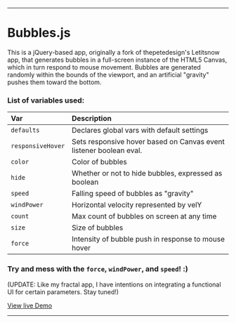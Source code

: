 ___
# Bubbles.js
This is a jQuery-based app, originally a fork of thepetedesign's Letitsnow app, that generates bubbles in a full-screen instance of the HTML5 Canvas, which in turn respond to mouse movement.
Bubbles are generated randomly within the bounds of the viewport, and an artificial "gravity" pushes them toward the bottom.

### List of variables used:

| Var             | Description     |
| :-------------   |:---------------|
| `defaults`     | Declares global vars with default settings|
| `responsiveHover`      | Sets responsive hover based on Canvas event listener boolean eval. |
| `color`     | Color of bubbles|
| `hide`          | Whether or not to hide bubbles, expressed as boolean|
| `speed`     | Falling speed of bubbles as "gravity"|
| `windPower`          | Horizontal velocity represented by velY|
| `count`           | Max count of bubbles on screen at any time|
| `size` | Size of bubbles|
| `force` | Intensity of bubble push in response to mouse hover|


### Try and mess with the `force`, `windPower`, and `speed`! :)

(UPDATE: Like my fractal app, I have intentions on integrating a functional UI for certain parameters. Stay tuned!)

[View live Demo](https://cdn.rawgit.com/sambgordon/ResponsiveBubbles-2/master/index.html)
___
